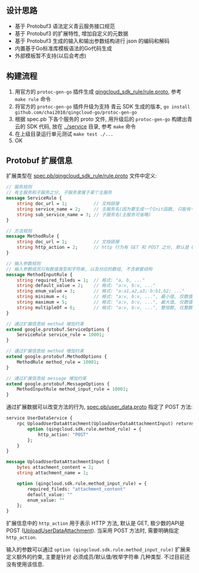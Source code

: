 ## 设计思路

- 基于 Protobuf3 语法定义青云服务接口规范
- 基于 Protobuf3 的扩展特性, 增加自定义的元数据
- 基于 Protobuf3 生成的输入和输出参数结构进行 json 的编码和解码
- 内置基于Go标准库模板语法的Go代码生成
- 外部模板暂不支持(以后会考虑)

## 构建流程

1. 用官方的 `protoc-gen-go` 插件生成 [qingcloud_sdk_rule/rule.proto](./qingcloud_sdk_rule/rule.proto), 参考 `make rule` 命令
1. 将官方的 `protoc-gen-go` 插件升级为支持 青云 SDK 生成的版本, `go install github.com/chai2010/qingcloud-go/protoc-gen-go`
1. 根据 spec.pb 下各个服务的 proto 文件, 用升级后的 `protoc-gen-go` 构建出青云的 SDK 代码, 放在 [../service](../service) 目录, 参考 `make` 命令
1. 在上级目录运行单元测试 `make test ./...`
1. OK

## Protobuf 扩展信息

扩展类型在 [spec.pb/qingcloud_sdk_rule/rule.proto](./qingcloud_sdk_rule/rule.proto) 文件中定义:

```proto
// 服务规则
// 有主服务和子服务之分, 子服务隶属于某个主服务
message ServiceRule {
	string doc_url = 1;          // 文档链接
	string service_name = 2;     // 主服务名(因为要生成一个Init函数, 只能有一个, 否则会重名)
	string sub_service_name = 3; // 子服务名(主服务可省略)
}

// 方法规则
message MethodRule {
	string doc_url = 1;          // 文档链接
	string http_action = 2;      // http 行为有 GET 和 POST 之分, 默认是 GET
}

// 输入参数规则
// 输入参数成员只有数值类型和字符串, 以及对应的数组, 不含嵌套结构
message MethodInputRule {
	string required_fileds = 1;  // 格式: "a, b, ..."
	string default_value = 2;    // 格式: "a:v, b:v, ..."
	string enum_value = 3;       // 格式: "a:a1,a2,a3; b:b1,b2; ..."
	string minimum = 4;          // 格式: "a:v, b:v, ...", 最小值, 仅数值类型或数组
	string maximum = 5;          // 格式: "a:v, b:v, ...", 最大值, 仅数值类型或数组
	string multipleOf = 6;       // 格式: "a:v, b:v, ...", 整倍数, 仅整数类型或数组
}

// 通过扩展信息给 method 增加约束
extend google.protobuf.ServiceOptions {
	ServiceRule service_rule = 10001;
}

// 通过扩展信息给 method 增加约束
extend google.protobuf.MethodOptions {
	MethodRule method_rule = 10001;
}

// 通过扩展信息给 message 增加约束
extend google.protobuf.MessageOptions {
	MethodInputRule method_input_rule = 10001;
}
```

通过扩展数据可以改变方法的行为, [spec.pb/user_data.proto](./spec.pb/user_data.proto) 指定了 POST 方法:

```proto
service UserDataService {
	rpc UploadUserDataAttachment(UploadUserDataAttachmentInput) returns (UploadUserDataAttachmentOutput) {
		option (qingcloud.sdk.rule.method_rule) = {
			http_action: "POST"
		};
	}
}

message UploadUserDataAttachmentInput {
	bytes attachment_content = 2;
	string attachment_name = 1;

	option (qingcloud.sdk.rule.method_input_rule) = {
		required_fileds: "attachment_content"
		default_value: ""
		enum_value: ""
	};
}
```

扩展信息中的 `http_action` 用于表示 HTTP 方法, 默认是 GET, 极少数的API是 POST ([UploadUserDataAttachment](https://docs.qingcloud.com/api/userdata/upload_userdata_attachment.html)). 当采用 POST 方法时,
需要明确指定 `http_action`.

输入的参数可以通过 `option (qingcloud.sdk.rule.method_input_rule)` 扩展来定义额外的约束, 主要是针对 必须成员/默认值/枚举字符串 几种类型.
不过目前还没有使用该信息.

<!--

## QingCloud API 状态

如下是请求的 API 列表，目前的状态：

### 主机

- [ ] DescribeInstances
- [ ] RunInstances
- [ ] TerminateInstances
- [ ] StartInstances
- [ ] StopInstances
- [ ] RestartInstances
- [ ] ResetInstances
- [ ] ResizeInstances
- [ ] ModifyInstanceAttributes
- [x] [DescribeInstanceTypes](spec.pb/instances.proto)
- [ ] CreateBrokers
- [ ] DeleteBrokers

### 硬盘

- [x] [DescribeVolumes](spec.pb/volume.proto)
- [x] [CreateVolumes](spec.pb/volume.proto)
- [x] [DeleteVolumes](spec.pb/volume.proto)
- [x] [AttachVolumes](spec.pb/volume.proto)
- [x] [DetachVolumes](spec.pb/volume.proto)
- [x] [ResizeVolumes](spec.pb/volume.proto)
- [x] [ModifyVolumeAttributes](spec.pb/volume.proto)

## 网卡

- [ ] CreateNics
- [x] [DescribeNics](spec.pb/nic.proto)
- [ ] AttachNics
- [ ] DetachNics
- [ ] ModifyNicAttributes
- [ ] DeleteNics


### 私有网络

- [ ] DescribeVxnets
- [ ] CreateVxnets
- [ ] DeleteVxnets
- [ ] JoinVxnet
- [ ] LeaveVxnet
- [ ] ModifyVxnetAttributes
- [ ] DescribeVxnetInstances

### 路由器

- [ ] DescribeRouters
- [ ] CreateRouters
- [ ] DeleteRouters
- [ ] UpdateRouters
- [ ] PowerOffRouters
- [ ] PowerOnRouters
- [ ] JoinRouter
- [ ] LeaveRouter
- [ ] ModifyRouterAttributes
- [ ] DescribeRouterStatics
- [ ] AddRouterStatics
- [ ] ModifyRouterStaticAttributes
- [ ] DeleteRouterStatics
- [ ] DescribeRouterVxnets
- [ ] AddRouterStaticEntries
- [ ] DeleteRouterStaticEntries
- [ ] ModifyRouterStaticEntryAttributes
- [ ] DescribeRouterStaticEntries

### 公网IP

- [ ] DescribeEips
- [ ] AllocateEips
- [ ] ReleaseEips
- [ ] AssociateEip
- [ ] DissociateEips
- [ ] ChangeEipsBandwidth
- [ ] ChangeEipsBillingMode
- [ ] ModifyEipAttributes

### 防火墙

- [ ] DescribeSecurityGroups
- [ ] CreateSecurityGroup
- [ ] DeleteSecurityGroups
- [ ] ApplySecurityGroup
- [ ] ModifySecurityGroupAttributes
- [ ] DescribeSecurityGroupRules
- [ ] AddSecurityGroupRules
- [ ] DeleteSecurityGroupRules
- [ ] ModifySecurityGroupRuleAttributes
- [ ] CreateSecurityGroupSnapshot
- [ ] DescribeSecurityGroupSnapshots
- [ ] DeleteSecurityGroupSnapshots
- [ ] RollbackSecurityGroup

### SSH 密钥

- [ ] DescribeKeyPairs
- [ ] CreateKeyPair
- [ ] DeleteKeyPairs
- [ ] AttachKeyPairs
- [ ] DetachKeyPairs
- [ ] ModifyKeyPairAttributes

### 映像

- [ ] DescribeImages
- [ ] CaptureInstance
- [ ] DeleteImages
- [ ] ModifyImageAttributes
- [ ] GrantImageToUsers
- [ ] RevokeImageFromUsers
- [ ] DescribeImageUsers

### 负载均衡

- [ ] CreateLoadBalancer
- [ ] DescribeLoadBalancers
- [ ] DeleteLoadBalancers
- [ ] ModifyLoadBalancerAttributes
- [ ] StartLoadBalancers
- [ ] StopLoadBalancers
- [ ] UpdateLoadBalancers
- [ ] ResizeLoadBalancers
- [ ] AssociateEipsToLoadBalancer
- [ ] DissociateEipsFromLoadBalancer
- [ ] AddLoadBalancerListeners
- [ ] DescribeLoadBalancerListeners
- [ ] DeleteLoadBalancerListeners
- [ ] ModifyLoadBalancerListenerAttributes
- [ ] AddLoadBalancerBackends
- [ ] DescribeLoadBalancerBackends
- [ ] DeleteLoadBalancerBackends
- [ ] ModifyLoadBalancerBackendAttributes
- [ ] CreateLoadBalancerPolicy
- [ ] DescribeLoadBalancerPolicies
- [ ] ModifyLoadBalancerPolicyAttributes
- [ ] ApplyLoadBalancerPolicy
- [ ] DeleteLoadBalancerPolicies
- [ ] AddLoadBalancerPolicyRules
- [ ] DescribeLoadBalancerPolicyRules
- [ ] ModifyLoadBalancerPolicyRuleAttributes
- [ ] DeleteLoadBalancerPolicyRules
- [ ] CreateServerCertificate
- [ ] DescribeServerCertificates
- [ ] ModifyServerCertificateAttributes
- [ ] DeleteServerCertificates

### 资源监控

- [ ] GetMonitor
- [ ] GetLoadBalancerMonitor
- [ ] GetRDBMonitor
- [ ] GetCacheMonitor
- [ ] GetZooKeeperMonitor
- [ ] GetQueueMonitor

### 备份

- [ ] DescribeSnapshots
- [ ] CreateSnapshots
- [ ] DeleteSnapshots
- [ ] ApplySnapshots
- [ ] ModifySnapshotAttributes
- [ ] CaptureInstanceFromSnapshot
- [ ] CreateVolumeFromSnapshot

### User Data

- [x] [UploadUserDataAttachment](spec.pb/user_data.proto)

### 内网域名别名

- [ ] DescribeDNSAliases
- [ ] AssociateDNSAlias
- [ ] DissociateDNSAliases
- [ ] GetDNSLabel

### 操作日志

- [x] [DescribeJobs](spec.pb/job.proto)

### 标签

- [ ] DescribeTags
- [ ] CreateTag
- [ ] DeleteTags
- [ ] ModifyTagAttributes
- [ ] AttachTags
- [ ] DetachTags

### 区域

- [x] [DescribeZones](spec.pb/zone.proto)

### 数据库

- [ ] CreateRDB
- [ ] DescribeRDBs
- [ ] DeleteRDBs
- [ ] StartRDBs
- [ ] StopRDBs
- [ ] ResizeRDBs
- [ ] RDBsLeaveVxnet
- [ ] RDBsJoinVxnet
- [ ] CreateRDBFromSnapshot
- [ ] CreateTempRDBInstanceFromSnapshot
- [ ] GetRDBInstanceFiles
- [ ] CopyRDBInstanceFilesToFTP
- [ ] CeaseRDBInstance
- [ ] CreateTempRDBInstanceFromSnapshot
- [ ] GetRDBMonitor
- [ ] ModifyRDBParameters
- [ ] ApplyRDBParameterGroup
- [ ] DescribeRDBParameters

### Mongo 集群

- [ ] DescribeMongoNodes
- [ ] DescribeMongoParameters
- [ ] ResizeMongos
- [ ] CreateMongo
- [ ] StopMongos
- [ ] StartMongos
- [ ] DescribeMongos
- [ ] DeleteMongos
- [ ] CreateMongoFromSnapshot
- [ ] ChangeMongoVxnet
- [ ] AddMongoInstances
- [ ] RemoveMongoInstances
- [ ] ModifyMongoAttributes
- [ ] ModifyMongoInstances
- [ ] GetMongoMonitor

### 缓存服务

- [ ] DescribeCaches
- [ ] CreateCache
- [ ] StopCaches
- [ ] StartCaches
- [ ] RestartCaches
- [ ] DeleteCaches
- [ ] ResizeCaches
- [ ] UpdateCache
- [ ] ChangeCacheVxnet
- [ ] ModifyCacheAttributes
- [ ] DescribeCacheNodes
- [ ] AddCacheNodes
- [ ] DeleteCacheNodes
- [ ] RestartCacheNodes
- [ ] ModifyCacheNodeAttributes
- [ ] CreateCacheFromSnapshot
- [ ] DescribeCacheParameterGroups
- [ ] CreateCacheParameterGroup
- [ ] ApplyCacheParameterGroup
- [ ] DeleteCacheParameterGroups
- [ ] ModifyCacheParameterGroupAttributes
- [ ] DescribeCacheParameters
- [ ] UpdateCacheParameters
- [ ] ResetCacheParameters

### Virtual SAN

- [ ] CreateS2Server
- [ ] DescribeS2Servers
- [ ] ModifyS2Server
- [ ] ResizeS2Servers
- [ ] DeleteS2Servers
- [ ] PowerOnS2Servers
- [ ] PowerOffS2Servers
- [ ] UpdateS2Servers
- [ ] ChangeS2ServerVxnet
- [ ] CreateS2SharedTarget
- [ ] DescribeS2SharedTargets
- [ ] DeleteS2SharedTargets
- [ ] EnableS2SharedTargets
- [ ] DisableS2SharedTargets
- [ ] ModifyS2SharedTargets
- [ ] AttachToS2SharedTarget
- [ ] DetachFromS2SharedTarget
- [ ] DescribeS2DefaultParameters

### Spark

- [ ] AddSparkNodes
- [ ] DeleteSparkNodes
- [ ] StartSparks
- [ ] StopSparks

### Hadoop 服务

- [ ] AddHadoopNodes
- [ ] DeleteHadoopNodes
- [ ] StartHadoops
- [ ] StopHadoops

### 集群服务

- [x] [CreateCluster](spec.pb/cluster)
- [x] [DescribeClusters](spec.pb/cluster)
- [x] [DescribeClusterNodes](spec.pb/cluster)
- [ ] StopClusters
- [ ] StartClusters
- [ ] DeleteClusters
- [ ] lease
- [ ] AddClusterNodes
- [ ] DeleteClusterNodes
- [ ] ResizeCluster
- [ ] ChangeClusterVxnet
- [ ] SuspendClusters
- [ ] UpdateClusterEnvironment
- [ ] ModifyClusterAttributes
- [ ] ModifyClusterNodeAttributes
- [ ] GetClustersStats
- [ ] DescribeClusterUsers
- [ ] RestartClusterService
- [ ] UpgradeClusters
- [ ] AuthorizeClustersBrokerToDeveloper
- [ ] RevokeClustersBrokerFromDeveloper


### 资源协作中心

- [ ] DescribeSharedResourceGroups
- [ ] DescribeResourceGroups
- [ ] CreateResourceGroups
- [ ] ModifyResourceGroupAttributes
- [ ] DeleteResourceGroups
- [ ] DescribeResourceGroupItems
- [ ] AddResourceGroupItems
- [ ] DeleteResourceGroupItems
- [ ] DescribeUserGroups
- [ ] CreateUserGroups
- [ ] ModifyUserGroupAttributes
- [ ] DeleteUserGroups
- [ ] DescribeUserGroupMembers
- [ ] AddUserGroupMembers
- [ ] ModifyUserGroupMemberAttributes
- [ ] DeleteUserGroupMembers
- [ ] DescribeGroupRoles
- [ ] CreateGroupRoles
- [ ] ModifyGroupRoleAttributes
- [ ] DeleteGroupRoles
- [ ] DescribeGroupRoleRules
- [ ] AddGroupRoleRules
- [ ] ModifyGroupRoleRuleAttributes
- [ ] DeleteGroupRoleRules
- [ ] GrantResourceGroupsToUserGroups
- [ ] RevokeResourceGroupsFromUserGroups
- [ ] DescribeResourceUserGroups

### 消息中心

- [ ] DescribeNotificationCenterUserPosts

-->

